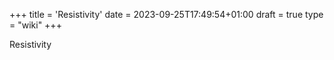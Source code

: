 +++
title = 'Resistivity'
date = 2023-09-25T17:49:54+01:00
draft = true
type = "wiki"
+++

Resistivity
